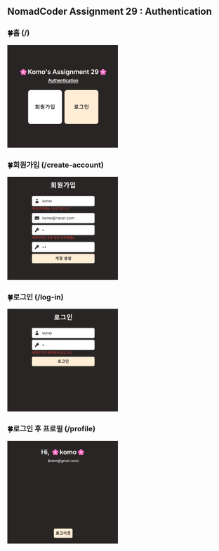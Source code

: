 ## NomadCoder Assignment 29 : Authentication

### 🍀홈 (/)

<img src="./public/images/home.png" width="50%" alt="홈 화면">

### 🍀회원가입 (/create-account)

<img src="./public/images/create-account.png" width="50%" alt="회원가입 화면">

### 🍀로그인 (/log-in)

<img src="./public/images/log-in.png" width="50%" alt="로그인 화면">

### 🍀로그인 후 프로필 (/profile)

<img src="./public/images/profile.png" width="50%" alt="프로필 화면">
